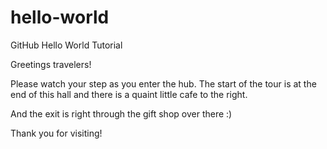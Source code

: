 # hello-world
GitHub Hello World Tutorial

Greetings travelers!

Please watch your step as you enter the hub. The start of the tour is at the end of this hall and there is a quaint little cafe to the right.


And the exit is right through the gift shop over there :)

Thank you for visiting!
